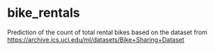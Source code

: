 # bike_rentals
Prediction of the count of total rental bikes based on the dataset from https://archive.ics.uci.edu/ml/datasets/Bike+Sharing+Dataset
